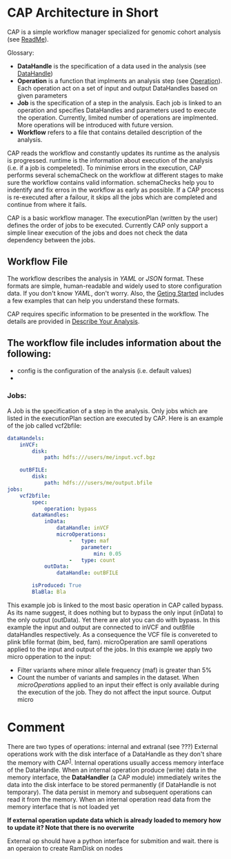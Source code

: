 # CAP Architecture in Short

CAP is a simple workflow manager specialized for genomic cohort analysis (see [ReadMe](../README.md)).

Glossary:
- **DataHandle** is the specification of a data used in the analysis (see [DataHandle](DataHandle.md))
- **Operation** is a function that implments an analysis step (see [Operation](Operation.md)). Each operation act on a set of input and output DataHandles based on given parameters
- **Job** is the specification of a step in the analysis. Each job is linked to an operation and specifies DataHandles and parameters used to execute the operation. Currently, limited number of operations are implmented. More operations will be introduced with future version.
- **Workflow** refers to a file that contains detailed description of the analysis.


CAP reads the workflow and constantly updates its runtime as the analysis is progressed.
runtime is the information about execution of the analysis (i.e. if a job is compeleted).
To minimise errors in the execution, CAP performs several schemaCheck on the workflow at different stages to make sure the workflow contains valid information.
schemaChecks help you to indentify and fix erros in the workflow as early as possible.
If a CAP process is re-executed after a failour, it skips all the jobs which are completed and continue from where it fails.

CAP is a basic workflow manager. The executionPlan (written by the user) defines the order of jobs to be executed. Currently CAP only support a simple linear execution of the jobs and does not check the data dependency between the jobs.


## Workflow File
The workflow describes the analysis in *YAML* or *JSON* format. These formats are simple, human-readable and widely used to store configuration data. If you don't know *YAML*, don't worry.  Also, the [Geting Started](GetingStarted.md) includes a few examples that can help you understand these formats.

CAP requires specific information to be presented in the workflow. The details are provided in [Describe Your Analysis](docs/DescribeAnalysis.md).

The workflow file includes information about the following:
- 
- config is the configuration of the analysis (i.e. default values)
- 


### Jobs:
A Job is the specification of a step in the analysis. Only jobs which are listed in the executionPlan section are executed by CAP. Here is an example of the job called vcf2bfile:

```yaml
dataHandels:
    inVCF:
        disk:
            path: hdfs:///users/me/input.vcf.bgz

    outBFILE:
        disk:
            path: hdfs:///users/me/output.bfile
jobs:
    vcf2bfile:
        spec:
            operation: bypass
        dataHandles:
            inData:
                dataHandle: inVCF
                microOperations:
                    -   type: maf
                        parameter:
                            min: 0.05
                    -   type: count
            outData:
                dataHandle: outBFILE

        isProduced: True
        BlaBla: Bla
```

This example job is linked to the most basic operation in CAP called bypass.
As its name suggest, it does nothing but to bypass the only input (inData) to the only output (outData).
Yet there are alot you can do with bypass.
In this example the input and output are connected to inVCF and outBfile dataHandles respectively.
As a consequence the VCF file is convereted to plink bfile format (bim, bed, fam).
microOperation are samll operations applied to the input and output of the jobs.
In this example we apply two micro opperation to the input:
- Filter variants where minor allele frequency (maf) is greater than 5%
- Count the number of variants and samples in the dataset. 
When *microOperations* applied to an input their effect is only available during the execution of the job.
They do not affect the input source.
Output micro 


# Comment
There are two types of operations: internal and extranal (see ???)
External operations work with the disk interface of a DataHandle as they don't share the memory with CAP<sup id="ret_shared_mem">[1](#fn_shared_mem)</sup>.
Internal operations usually access memory interface of the DataHandle.
When an internal operation produce (write) data in the memory interface, the **DataHandler** (a CAP module) immediately writes the data into the disk interface to be stored permanently (if DataHandle is not temporary).
The data persist in memory and subsequent operations can read it from the memory.
When an internal operation read data from the memory interface that is not loaded yet

**If external operation update data which is already loaded to memory how to update it? Note that there is no overwrite**

External op should have a python interface for submition and wait.
there is an operaion to create RamDisk on nodes